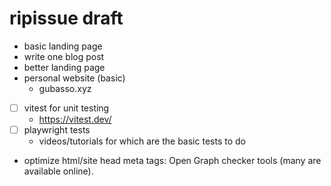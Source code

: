 # ripissue draft

- basic landing page
- write one blog post
- better landing page
- personal website (basic)
  - gubasso.xyz
- [ ] vitest for unit testing
  - https://vitest.dev/
- [ ] playwright tests
  - videos/tutorials for which are the basic tests to do

- optimize html/site head meta tags: Open Graph checker tools (many are available online).
